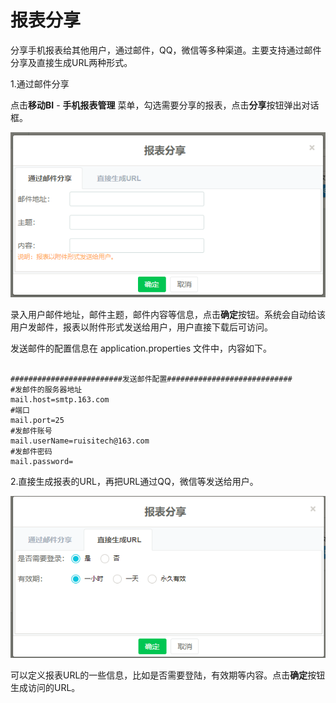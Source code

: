 # 报表分享

分享手机报表给其他用户，通过邮件，QQ，微信等多种渠道。主要支持通过邮件分享及直接生成URL两种形式。

1.通过邮件分享

点击**移动BI** - **手机报表管理** 菜单，勾选需要分享的报表，点击**分享**按钮弹出对话框。

![](/assets/import897.png)

录入用户邮件地址，邮件主题，邮件内容等信息，点击**确定**按钮。系统会自动给该用户发邮件，报表以附件形式发送给用户，用户直接下载后可访问。

发送邮件的配置信息在 application.properties 文件中，内容如下。

```

#########################发送邮件配置############################
#发邮件的服务器地址
mail.host=smtp.163.com
#端口
mail.port=25
#发邮件账号
mail.userName=ruisitech@163.com
#发邮件密码
mail.password=
```

2.直接生成报表的URL，再把URL通过QQ，微信等发送给用户。

![](/assets/import865.png)

可以定义报表URL的一些信息，比如是否需要登陆，有效期等内容。点击**确定**按钮生成访问的URL。

